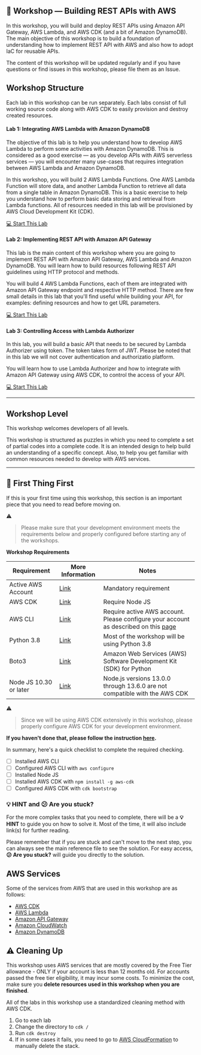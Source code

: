## 🚀 Workshop — Building REST APIs with AWS

In this workshop, you will build and deploy REST APIs using Amazon API Gateway, AWS Lambda, and AWS CDK (and a bit of Amazon DynamoDB).
The main objective of this workshop is to build a foundation of understanding how to implement REST API with AWS and also how to adopt IaC for reusable APIs.

The content of this workshop will be updated regularly and if you have questions or find issues in this workshop, please file them as an Issue.

## Workshop Structure
Each lab in this workshop can be run separately. Each labs consist of full working source code along with AWS CDK to easily provision and destroy created resources.

#### Lab 1: Integrating AWS Lambda with Amazon DynamoDB
The objective of this lab is to help you understand how to develop AWS Lambda to perform some activities with Amazon DynamoDB. This is considered as a good exercise — as you develop APIs with AWS serverless services — you will encounter many use-cases that requires integration between AWS Lambda and Amazon DynamoDB. 

In this workshop, you will build 2 AWS Lambda Functions. One AWS Lambda Function will store data, and another Lambda Function to retrieve all data from a single table in Amazon DynamoDB. This is a basic exercise to help you understand how to perform basic data storing and retrieval from Lambda functions. All of resources needed in this lab will be provisioned by AWS Cloud Development Kit (CDK). 

[💻 Start This Lab](https://github.com/donnieprakoso/workshop-restAPI/tree/main/1-lab-lambdaDynamoDB)

#### Lab 2: Implementing REST API with Amazon API Gateway
This lab is the main content of this workshop where you are going to implement REST API with Amazon API Gateway, AWS Lambda and Amazon DynamoDB. You will learn how to build resources following REST API guidelines using HTTP protocol and methods. 

You will build 4 AWS Lambda Functions, each of them are integrated with Amazon API Gateway endpoint and respective HTTP method. There are few small details in this lab that you'll find useful while building your API, for examples: defining resources and how to get URL parameters. 

[💻 Start This Lab](https://github.com/donnieprakoso/workshop-restAPI/tree/main/2-lab-apiGatewayIntegration)

#### Lab 3: Controlling Access with Lambda Authorizer

In this lab, you will build a basic API that needs to be secured by Lambda Authorizer using token. The token takes form of JWT. Please be noted that in this lab we will not cover authentication and authorizatio platform. 
 
You will learn how to use Lambda Authorizer and how to integrate with Amazon API Gateway using AWS CDK, to control the access of your API. 

[💻 Start This Lab](https://github.com/donnieprakoso/workshop-restAPI/tree/main/3-lab-controlAccessAPI)

---
## Workshop Level
This workshop welcomes developers of all levels. 

This workshop is structured as puzzles in which you need to complete a set of partial codes into a complete code. It is an intended design to help build an understanding of a specific concept. Also, to help you get familiar with common resources needed to develop with AWS services.

---
## 🛑 First Thing First
If this is your first time using this workshop, this section is an important piece that you need to read before moving on.

⚠️
>  Please make sure that your development environment meets the requirements below and properly configured before starting any of the workshops.

**Workshop Requirements**

Requirement | More Information | Notes  
---|---|---   
Active AWS Account | [Link](https://aws.amazon.com/) |  Mandatory requirement   
AWS CDK | [Link](https://aws.amazon.com/cdk/) |Require Node JS   
AWS CLI | [Link](https://aws.amazon.com/cli/) |Require active    AWS account. Please configure your account as described on this    [page](https://docs.aws.amazon.com/cli/latest/userguide/cli-chap-configure.html) 
Python 3.8 | [Link](https://www.python.org/downloads/release/python-380/) |Most of the workshop will be using Python 3.8   
Boto3 | [Link](https://aws.amazon.com/sdk-for-python/) | Amazon Web Services (AWS) Software Development Kit (SDK) for Python
Node JS 10.30 or later | [Link](https://nodejs.org/en/download/current/) |Node.js versions 13.0.0 through 13.6.0 are not compatible with the AWS CDK


⚠️
> Since we will be using AWS CDK extensively in this workshop, please properly configure AWS CDK for your development environment. 

**If you haven't done that, please follow the instruction [here](https://docs.aws.amazon.com/cdk/latest/guide/getting_started.html).**

In summary, here's a quick checklist to complete the required checking.  
- [ ] Installed AWS CLI  
- [ ] Configured AWS CLI with `aws configure`  
- [ ] Installed Node JS  
- [ ] Installed AWS CDK with `npm install -g aws-cdk`  
- [ ] Configured AWS CDK with `cdk bootstrap`  

### **💡 HINT** and 😕 Are you stuck? 
For the more complex tasks that you need to complete, there will be a **💡 HINT** to guide you on how to solve it. Most of the time, it will also include link(s) for further reading. 

Please remember that if you are stuck and can't move to the next step, you can always see the main reference file to see the solution. For easy access, **😕 Are you stuck?** will guide you directly to the solution.

## AWS Services
Some of the services from AWS that are used in this workshop are as follows:  
- [AWS CDK](https://aws.amazon.com/cdk/)
- [AWS Lambda](https://aws.amazon.com/lambda/)
- [Amazon API Gateway](https://aws.amazon.com/api-gateway/)
- [Amazon CloudWatch](https://aws.amazon.com/cloudwatch/)
- [Amazon DynamoDB](https://aws.amazon.com/dynamodb/)

## ⚠️  Cleaning Up
This workshop uses AWS services that are mostly covered by the Free Tier allowance - ONLY if your account is less than 12 months old. For accounts passed the free tier eligibility, it may incur some costs. To minimize the cost, make sure you **delete resources used in this workshop when you are finished**.

All of the labs in this workshop use a standardized cleaning method with AWS CDK.
1. Go to each lab
2. Change the directory to `cdk /`
3. Run `cdk destroy`
4. If in some cases it fails, you need to go to [AWS CloudFormation](https://console.aws.amazon.com/cloudformation/) to manually delete the stack.

